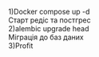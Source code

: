 1)Docker compose up -d  
Старт редіс та постгрес  
2)alembic upgrade head  
Міграція до баз даних  
3)Profit  
